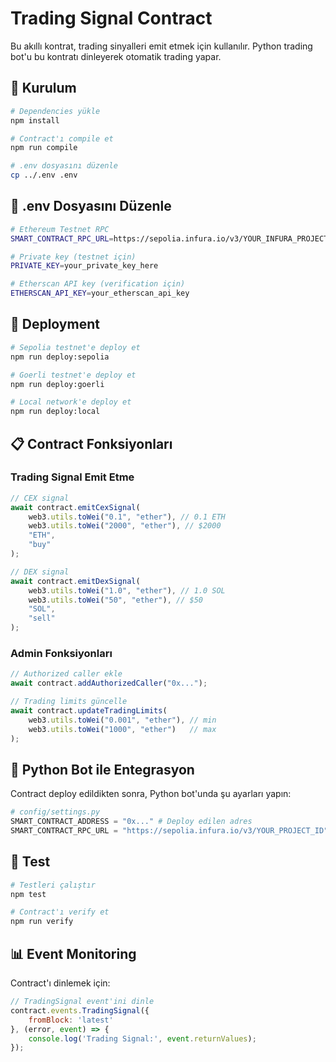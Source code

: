 # Trading Signal Contract

Bu akıllı kontrat, trading sinyalleri emit etmek için kullanılır. Python trading bot'u bu kontratı dinleyerek otomatik trading yapar.

## 🚀 Kurulum

```bash
# Dependencies yükle
npm install

# Contract'ı compile et
npm run compile

# .env dosyasını düzenle
cp ../.env .env
```

## 📝 .env Dosyasını Düzenle

```bash
# Ethereum Testnet RPC
SMART_CONTRACT_RPC_URL=https://sepolia.infura.io/v3/YOUR_INFURA_PROJECT_ID

# Private key (testnet için)
PRIVATE_KEY=your_private_key_here

# Etherscan API key (verification için)
ETHERSCAN_API_KEY=your_etherscan_api_key
```

## 🚀 Deployment

```bash
# Sepolia testnet'e deploy et
npm run deploy:sepolia

# Goerli testnet'e deploy et  
npm run deploy:goerli

# Local network'e deploy et
npm run deploy:local
```

## 📋 Contract Fonksiyonları

### Trading Signal Emit Etme

```javascript
// CEX signal
await contract.emitCexSignal(
    web3.utils.toWei("0.1", "ether"), // 0.1 ETH
    web3.utils.toWei("2000", "ether"), // $2000
    "ETH",
    "buy"
);

// DEX signal
await contract.emitDexSignal(
    web3.utils.toWei("1.0", "ether"), // 1.0 SOL
    web3.utils.toWei("50", "ether"), // $50
    "SOL", 
    "sell"
);
```

### Admin Fonksiyonları

```javascript
// Authorized caller ekle
await contract.addAuthorizedCaller("0x...");

// Trading limits güncelle
await contract.updateTradingLimits(
    web3.utils.toWei("0.001", "ether"), // min
    web3.utils.toWei("1000", "ether")   // max
);
```

## 🔗 Python Bot ile Entegrasyon

Contract deploy edildikten sonra, Python bot'unda şu ayarları yapın:

```python
# config/settings.py
SMART_CONTRACT_ADDRESS = "0x..." # Deploy edilen adres
SMART_CONTRACT_RPC_URL = "https://sepolia.infura.io/v3/YOUR_PROJECT_ID"
```

## 🧪 Test

```bash
# Testleri çalıştır
npm test

# Contract'ı verify et
npm run verify
```

## 📊 Event Monitoring

Contract'ı dinlemek için:

```javascript
// TradingSignal event'ini dinle
contract.events.TradingSignal({
    fromBlock: 'latest'
}, (error, event) => {
    console.log('Trading Signal:', event.returnValues);
});
```
